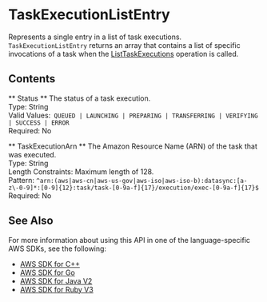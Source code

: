 # TaskExecutionListEntry<a name="API_TaskExecutionListEntry"></a>

Represents a single entry in a list of task executions\. `TaskExecutionListEntry` returns an array that contains a list of specific invocations of a task when the [ListTaskExecutions](https://docs.aws.amazon.com/datasync/latest/userguide/API_ListTaskExecutions.html) operation is called\.

## Contents<a name="API_TaskExecutionListEntry_Contents"></a>

 ** Status **   <a name="DataSync-Type-TaskExecutionListEntry-Status"></a>
The status of a task execution\.  
Type: String  
Valid Values:` QUEUED | LAUNCHING | PREPARING | TRANSFERRING | VERIFYING | SUCCESS | ERROR`   
Required: No

 ** TaskExecutionArn **   <a name="DataSync-Type-TaskExecutionListEntry-TaskExecutionArn"></a>
The Amazon Resource Name \(ARN\) of the task that was executed\.  
Type: String  
Length Constraints: Maximum length of 128\.  
Pattern: `^arn:(aws|aws-cn|aws-us-gov|aws-iso|aws-iso-b):datasync:[a-z\-0-9]*:[0-9]{12}:task/task-[0-9a-f]{17}/execution/exec-[0-9a-f]{17}$`   
Required: No

## See Also<a name="API_TaskExecutionListEntry_SeeAlso"></a>

For more information about using this API in one of the language\-specific AWS SDKs, see the following:
+  [AWS SDK for C\+\+](https://docs.aws.amazon.com/goto/SdkForCpp/datasync-2018-11-09/TaskExecutionListEntry) 
+  [AWS SDK for Go](https://docs.aws.amazon.com/goto/SdkForGoV1/datasync-2018-11-09/TaskExecutionListEntry) 
+  [AWS SDK for Java V2](https://docs.aws.amazon.com/goto/SdkForJavaV2/datasync-2018-11-09/TaskExecutionListEntry) 
+  [AWS SDK for Ruby V3](https://docs.aws.amazon.com/goto/SdkForRubyV3/datasync-2018-11-09/TaskExecutionListEntry) 